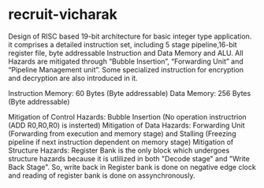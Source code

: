 # recruit-vicharak
Design of RISC based 19-bit architecture for basic integer type application. it comprises a detailed instruction set, including 5 stage pipeline,16-bit register file, byte addressable Instruction and Data Memory and ALU. All Hazards are mitigated through “Bubble Insertion”, “Forwarding Unit” and “Pipeline Management unit”. Some specialized instruction for encryption and decryption are also introduced in it.

Instruction Memory: 60 Bytes (Byte addressable)
Data Memory: 256 Bytes (Byte addressable)

Mitigation of Control Hazards: Bubble Insertion (No operation instructrion (ADD R0,R0,R0) is insterted)
Mitigation of Data Hazards: Forwarding Unit (Forwarding from execution and memory stage) and Stalling (Freezing pipeline if next instruction dependent on memory stage)
Mitigation of Structure Hazards: Register Bank is the only block which undergoes structure hazards because it is utlilized in both "Decode stage" and "Write Back Stage". So, write back in Register bank is done on negative edge clock and reading of register bank is done on assynchronously. 
